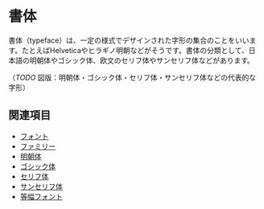 # 書体

書体（typeface）は、一定の様式でデザインされた字形の集合のことをいいます。たとえばHelveticaやヒラギノ明朝などがそうです。書体の分類として、日本語の明朝体やゴシック体、欧文のセリフ体やサンセリフ体などがあります。

（*TODO* 図版：明朝体・ゴシック体・セリフ体・サンセリフ体などの代表的な字形）

## 関連項目

- [フォント](./font.md)
- [ファミリー](./family.md)
- [明朝体](./mincho-typeface.md)
- [ゴシック体](./gothic.md)
- [セリフ体](./serif.md)
- [サンセリフ体](./sans-serif.md)
- [等幅フォント](./monospaced-font.md)
